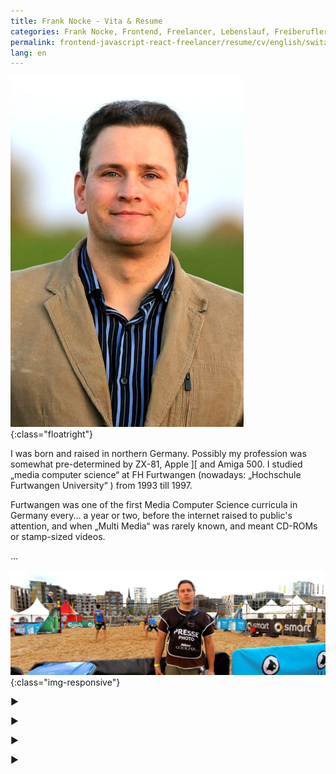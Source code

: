 ```yaml
---
title: Frank Nocke - Vita & Resume
categories: Frank Nocke, Frontend, Freelancer, Lebenslauf, Freiberufler, Web Entwickler, Javascript
permalink: frontend-javascript-react-freelancer/resume/cv/english/switzerland/frank-nocke/
lang: en
---
```


![Frank Nocke Presse Fotographie](/img/frank-nocke/portrait/frank-nocke-deich.jpg){:class="floatright"}

I was born and raised in northern Germany. Possibly my profession was somewhat pre-determined by ZX-81, Apple ][ and Amiga 500. I studied „media computer science“ at FH Furtwangen (nowadays: „Hochschule Furtwangen University“ ) from 1993 till 1997.

Furtwangen was one of the first Media Computer Science curricula in Germany every... a year or two, before the internet raised to public's attention, and when „Multi Media“ was rarely known, and meant CD-ROMs or stamp-sized videos.

...


![Frank Nocke Presse Fotographie](/img/frank-nocke/frank-nocke-portrait-beach.jpg){:class="img-responsive"}


►

►

►

►

